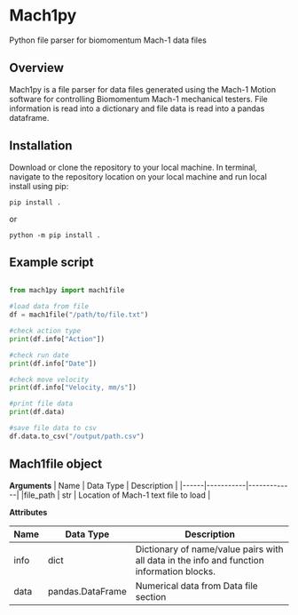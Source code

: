 # Mach1py

Python file parser for biomomentum Mach-1 data files

## Overview

Mach1py is a file parser for data files generated using the Mach-1 Motion software for controlling Biomomentum Mach-1 mechanical testers.  File information is read into a dictionary and file data is read into a pandas dataframe.

## Installation

Download or clone the repository to your local machine.  In terminal, navigate to the repository location on your local machine and run local install using pip:

```
pip install .
```
or 
```
python -m pip install .
```

## Example script

``` python

from mach1py import mach1file

#load data from file
df = mach1file("/path/to/file.txt")

#check action type
print(df.info["Action"])

#check run date
print(df.info["Date"])

#check move velocity
print(df.info["Velocity, mm/s"])

#print file data
print(df.data)

#save file data to csv
df.data.to_csv("/output/path.csv")

```

## Mach1file object

**Arguments**
|      Name      |      Data Type      |     Description     |
|------|-----------|-------------|
|file_path | str | Location of Mach-1 text file to load | 

**Attributes**

|      Name      |      Data Type      |     Description     |
|------|-----------|-------------|
| info | dict | Dictionary of name/value pairs with all data in the info and function information blocks. |
| data | pandas.DataFrame | Numerical data from Data file section |